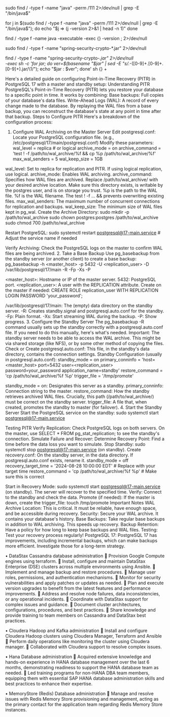

sudo find / -type f -name "java" -perm /111 2>/dev/null | grep -E "/bin/java$"

for j in $(sudo find / -type f -name "java" -perm /111 2>/dev/null | grep -E "/bin/java$"); do
    echo "$j => $($j -version 2>&1 | head -n 1)"
done

find / -type f -name java -executable -exec {} -version \; 2>/dev/null

sudo find / -type f -name "spring-security-crypto-*.jar" 2>/dev/null

find / -type f -name "spring-security-crypto-*.jar" 2>/dev/null \
  -exec sh -c 'for jar; do ver=$(basename "$jar" | sed -E "s/.*-([0-9]+\.[0-9]+\.[0-9]+)\.jar/\1/"); echo "$jar : $ver"; done' sh {} +


Here's a detailed guide on configuring Point-in-Time Recovery (PITR) in PostgreSQL 17 with a master and standby setup:
Understanding PITR
PostgreSQL's Point-in-Time Recovery (PITR) lets you restore your database to a specific point in time. It works by combining:
Base backups: Full copies of your database's data files.
Write-Ahead Logs (WAL): A record of every change made to the database.
By replaying the WAL files from a base backup, you can reconstruct the database's state at any point in time after that backup.
Steps to Configure PITR
Here's a breakdown of the configuration process:
1. Configure WAL Archiving on the Master Server
Edit postgresql.conf:
Locate your PostgreSQL configuration file. (e.g., /etc/postgresql/17/main/postgresql.conf)
Modify these parameters:
wal_level = replica  # or logical
archive_mode = on
archive_command = 'test ! -f /path/to/wal_archive/%f && cp %p /path/to/wal_archive/%f'
max_wal_senders = 5
wal_keep_size = 1GB


wal_level: Set to replica for replication and PITR. If using logical replication, use logical.
archive_mode: Enables WAL archiving.
archive_command: Specifies how WAL files are archived.
Replace /path/to/wal_archive/ with your desired archive location. Make sure this directory exists, is writable by the postgres user, and is on storage you trust.
%p is the path to the WAL file.
%f is the WAL filename.
The test ! -f ... && prevents overwriting existing files.
max_wal_senders: The maximum number of concurrent connections for replication and backups.
wal_keep_size: The minimum size of WAL files kept in pg_wal.
Create the Archive Directory:
sudo mkdir -p /path/to/wal_archive
sudo chown postgres:postgres /path/to/wal_archive
sudo chmod 700 /path/to/wal_archive


Restart PostgreSQL:
sudo systemctl restart postgresql@17-main.service # Adjust the service name if needed


Verify Archiving: Check the PostgreSQL logs on the master to confirm WAL files are being archived.
2. Take a Base Backup
Use pg_basebackup from the standby server (or another client) to create a base backup:
pg_basebackup -h <master_host> -p 5432 -U <replication_user> -D /var/lib/postgresql/17/main -R -Fp -Xs -P


<master_host>: Hostname or IP of the master server.
5432: PostgreSQL port.
<replication_user>: A user with the REPLICATION attribute. Create on the master if needed:
CREATE ROLE replication_user WITH REPLICATION LOGIN PASSWORD 'your_password';


/var/lib/postgresql/17/main: The (empty) data directory on the standby server.
-R: Creates standby.signal and postgresql.auto.conf for the standby.
-Fp: Plain format.
-Xs: Start streaming WAL during the backup.
-P: Show progress.
3. Configure the Standby Server
The pg_basebackup -R command usually sets up the standby correctly with a postgresql.auto.conf file. If you need to do this manually, here's what's needed.
Important: The standby server needs to be able to access the WAL archive. This might be via shared storage (like NFS), or by some other method of copying the files.
Check or Create postgresql.auto.conf: This file, in the standby's data directory, contains the connection settings.
Standby Configuration (usually in postgresql.auto.conf):
standby_mode = on
primary_conninfo = 'host=<master_host> port=5432 user=<replication_user> password=your_password application_name=standby'
restore_command = 'cp /path/to/wal_archive/%f %p'
trigger_file = '/tmp/promote'


standby_mode = on: Designates this server as a standby.
primary_conninfo: Connection string to the master.
restore_command: How the standby retrieves archived WAL files. Crucially, this path (/path/to/wal_archive/) must be correct on the standby server.
trigger_file: A file that, when created, promotes the standby to master (for failover).
4. Start the Standby Server
Start the PostgreSQL service on the standby:
sudo systemctl start postgresql@17-main.service


Testing PITR
Verify Replication:
Check PostgreSQL logs on both servers.
On the master, use SELECT * FROM pg_stat_replication; to see the standby's connection.
Simulate Failure and Recover:
Determine Recovery Point: Find a time before the data loss you want to simulate.
Stop Standby: sudo systemctl stop postgresql@17-main.service (on standby).
Create recovery.conf: On the standby server, in the data directory. If postgresql.auto.conf exists, rename it.
standby_mode = off
recovery_target_time = '2024-08-28 10:00:00 EDT'  # Replace with your target time
restore_command = 'cp /path/to/wal_archive/%f %p' # Make sure this is correct


Start in Recovery Mode: sudo systemctl start postgresql@17-main.service (on standby). The server will recover to the specified time.
Verify: Connect to the standby and check the data.
Promote (if needed): If the master is down, create the trigger_file: touch /tmp/promote
Important Notes
WAL Archive Location: This is critical. It must be reliable, have enough space, and be accessible during recovery.
Security: Secure your WAL archive. It contains your database's history.
Base Backups: Take regular base backups in addition to WAL archiving. This speeds up recovery.
Backup Retention: Have a policy for how long to keep base backups and WAL files.
Testing: Test your recovery process regularly!
PostgreSQL 17: PostgreSQL 17 has improvements, including incremental backups, which can make backups more efficient. Investigate those for a long-term strategy.










•	DataStax Cassandra database administration
	Provision Google Compute engines using terraform.
	Install, configure and maintain DataStax Enterprise (DSE) clusters across multiple environments using Ansible.
	Implement and manage backup and restore procedures.
	Manage user roles, permissions, and authentication mechanisms.
	Monitor for security vulnerabilities and apply patches or updates as needed.
	Plan and execute version upgrades to benefit from the latest features and performance improvements.
	Address and resolve node failures, data inconsistencies, or any operational incidents.
	Coordinate with DataStax support for complex issues and guidance.
	Document cluster architectures, configurations, procedures, and best practices.
	Share knowledge and provide training to team members on Cassandra and DataStax best practices.

•	Cloudera Hadoop and Kafka administration
	Install and configure Cloudera Hadoop clusters using Cloudera Manager, Terraform and Ansible
	Perform daily operations like monitoring the cluster using Cloudera manager.
	Collaborated with Cloudera support to resolve complex issues.

•	Hana Database administration
	Acquired extensive knowledge and hands-on experience in HANA database management over the last 6 months, demonstrating readiness to support the HANA database team as needed.
	Led training programs for non-HANA DBA team members, equipping them with essential SAP HANA database administration skills and best practices to enhance their expertise.

•	MemoryStore (Redis) Database administration
	Manage and resolve issues with Redis Memory Store provisioning and management, acting as the primary contact for the application team regarding Redis Memory Store instances.

